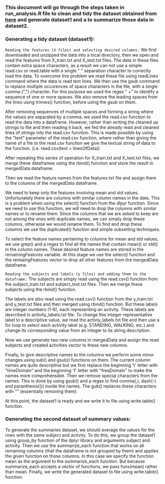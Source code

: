 ### This document will go through the steps taken in run_analysis.R file to clean and tidy the dataset obtained from [here](https://d396qusza40orc.cloudfront.net/getdata%2Fprojectfiles%2FUCI%20HAR%20Dataset.zip) and generate dataset1 and a to summarize those data in dataset2. ###

### Generating a tidy dataset (dataset1): ###
``Reading the features (X files) and selecting desired columns:``
We first downloaded and unzipped the data into a local directory, then we open and read the features from X_train.txt and X_test.txt files. The data in these files contain extra space characters, as a result we can not use a simple read.csv or read.table with a single " " separation character to correctly load the data. To overcome this problem we read these file using readLines command where the data is read text lines. We then use the gsub command to replace multiple occurences of space characters in the file, with a single comma (",") character. For this purpose we used the regex " +" to identify a sequence of one or more spaces. We also remove the leading spaces from the lines using trimws() function, before using the gsub on them.

After removing sequences of multiple spaces and forming a string where the values are separated by a comma, we used the read.csv function to read the data into a dataframe. However, rather than writing the cleaned up strings to file and then reading it back, we fed the already read and cleaned lines of strings into the read.csv function. This is made possible by using the "text" parameter of the read.csv function, where rather than giving the name of a file to the read.csv function we give the textual string of data to the function. (i.e. read.csv(text = linesOfData))

After repeating this series of operation for X_train.txt and X_test.txt files, we merge these dataframes using the rbind() function and store the result in mergedData dataframe.

Then we read the feature names from the features.txt file and assign them to the columns of the mergedData dataframe.

We need to keep only the features involving mean and std values. Unfortunately there are columns with similar column names in the data. This is a problem when using the select() function from the dlpyr function. Since we need to use this function, we will need to drop the columns with similar names or to rename them. Since the columns that we are asked to keep are not among the ones with duplicate names, we can simply drop these columns, otherwise we would rename them. To find and drop these columns we use the duplicated() function and simple subsetting techniques.

To select the feature names pertaining to columns for mean and std values, we use grep() and a regex to find all the names that contain mean() or std() in the column names. These desired feature names are stored in the remainingFeatures variable. At this stage we use the select() function and the remiaingFeatures vector to drop all other features from the mergedData dataframe.

``Reading the subjects and labels (y files) and adding them to the dataframe:``
The subjects are simply read using the read.csv() function from the subject_train.txt and subject_test.txt files. Then we merge these subjects using the rbind() function.

The labels are also read using the read.csv() function from the y_train.txt and y_test.txt files and then merged using rbind() function. But these labels are integer numbers (1-6), each representing an activity. These labels are described in activity_labels.txt file. To change this integer representative label to a descriptive value, we read the activiy_labels.txt file and then use a for loop to select each activity label (e.g. STANDING, WALKING, etc.) and change its corresponding value from an integer to its string description.

Now we use generate two new columns in mergedData and assign the read subjects and created activities vector to these new columns.

Finally, to give descriptive names to the columns we perform some minor changes using sub() and gsub() functions on them. The current column names are quite descriptive but we first replace the beginning 't' letter with "timeDomain" and the beginning 'f' letter with "freqDomain" to make the names more comprehensible. Then we remove special characters from the names. This is done by using gsub() and a regex to find comma(,), dash(-) and paranthesis(()) inside the names. The gub() replaces these characters with "" (essentially removing them).

At this point, the dataset1 is ready and we write it to file using write.table() function.

### Generating the second dataset of summary values: ###
To generate the summaries dataset, we should average the values for the rows with the same subject and activity. To do this, we group the dataset1 using group_by function of the dplyr library and arguments subject and activity. Then we use the summarize_each function that works on all remaining columns (that the dataframe is not grouped by them) and applies the given function on those columns. In this case we specify the function mean as the argument to the summarize_each function. But because summarize_each accepts a vector of functions, we pass funs(mean) rather than mean.
Finally, we write the generated dataset to file using write.table() function.
